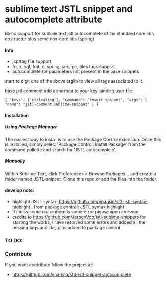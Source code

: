 # sublime text JSTL snippet and autocomplete attribute
Basic support for sublime text jstl autocomplete of the standard core libs costructor plus some non-core libs (spring)

#### Info
* jsp/tag file support
* fn, x, sql, fmt, c, spring, sec, pe, tiles tags support
* autocomplete for parameters not present in the base snippets

start to digit one of the above taglib to view all tags associated to it.

base jstl comment add a shortcut to your key-binding user file:

```{ "keys": ["ctrl+alt+q"], "command": "insert_snippet", "args": { "name": "jstl-comment.sublime-snippet" } }```


#### Installation
##### Using Package Manager

The easiest way to install is to use the Package Control extension. Once this is installed, simply select 'Package Control: Install Package' from the command pallette and search for 'JSTL autocomplete'.

##### Manually

Within Sublime Text, click Preferences > Browse Packages... and create a folder named JSTL-snippet. Clone this repo or add the files into the folder.

#### develop note:
* highlight JSTL syntax: https://github.com/eparisio/st3-jstl-syntax-highlight , from package control: JSTL syntax highlight
* if i miss some tag or there is some error please open an issue
* credits to https://github.com/JeroenVdb/jstl-sublime-snippets for starting the works, i have resolved some errors and added all the missing tags and libs, plus added to package control

### TO DO:


### Contribute

If you want contribute follow the project at: 

* https://github.com/eparisio/st3-jstl-snippet-autocomplete
